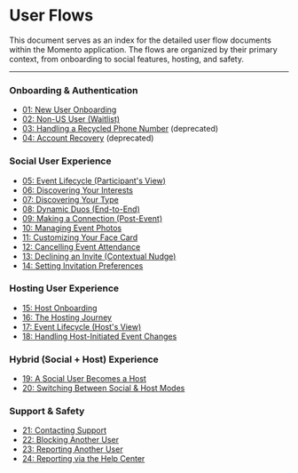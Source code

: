 # User Flows

This document serves as an index for the detailed user flow documents within the Momento application. The flows are organized by their primary context, from onboarding to social features, hosting, and safety.

---

### Onboarding & Authentication

- [01: New User Onboarding](./01_new_user_onboarding.md)
- [02: Non-US User (Waitlist)](./02_non_us_user_onboarding.md)
- [03: Handling a Recycled Phone Number](./03_recycled_phone_number.md) (deprecated)
- [04: Account Recovery](./04_account_recovery.md) (deprecated)

### Social User Experience

- [05: Event Lifecycle (Participant's View)](./05_event_lifecycle_participant.md)
- [06: Discovering Your Interests](./06_discovering_your_interests.md)
- [07: Discovering Your Type](./07_discovering_your_type.md)
- [08: Dynamic Duos (End-to-End)](./08_dynamic_duos.md)
- [09: Making a Connection (Post-Event)](./09_making_a_connection.md)
- [10: Managing Event Photos](./10_managing_event_photos.md)
- [11: Customizing Your Face Card](./11_customizing_face_card.md)
- [12: Cancelling Event Attendance](./12_cancelling_attendance.md)
- [13: Declining an Invite (Contextual Nudge)](./13_decline_invite_contextual_onboarding.md)
- [14: Setting Invitation Preferences](./14_invitation_preferences.md)

### Hosting User Experience

- [15: Host Onboarding](./15_host_onboarding.md)
- [16: The Hosting Journey](./16_hosting_journey.md)
- [17: Event Lifecycle (Host's View)](./17_event_lifecycle_host.md)
- [18: Handling Host-Initiated Event Changes](./18_handling_host_event_changes.md)

### Hybrid (Social + Host) Experience

- [19: A Social User Becomes a Host](./19_participant_becomes_host.md)
- [20: Switching Between Social & Host Modes](./20_mode_switching.md)

### Support & Safety

- [21: Contacting Support](./21_contacting_support.md)
- [22: Blocking Another User](./22_safety_blocking_user.md)
- [23: Reporting Another User](./23_safety_reporting_user.md)
- [24: Reporting via the Help Center](./24_safety_reporting_via_help_center.md)
